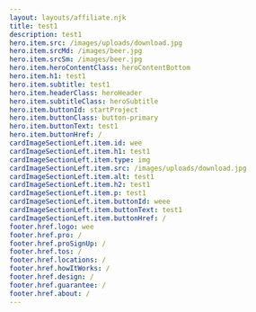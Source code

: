 ```yaml
---
layout: layouts/affiliate.njk
title: test1
description: test1
hero.item.src: /images/uploads/download.jpg
hero.item.srcMd: /images/beer.jpg
hero.item.srcSm: /images/beer.jpg
hero.item.heroContentClass: heroContentBottom
hero.item.h1: test1
hero.item.subtitle: test1
hero.item.headerClass: heroHeader
hero.item.subtitleClass: heroSubtitle
hero.item.buttonId: startProject
hero.item.buttonClass: button-primary
hero.item.buttonText: test1
hero.item.buttonHref: /
cardImageSectionLeft.item.id: wee
cardImageSectionLeft.item.h1: test1
cardImageSectionLeft.item.type: img
cardImageSectionLeft.item.src: /images/uploads/download.jpg
cardImageSectionLeft.item.alt: test1
cardImageSectionLeft.item.h2: test1
cardImageSectionLeft.item.p: test1
cardImageSectionLeft.item.buttonId: weee
cardImageSectionLeft.item.buttonText: test1
cardImageSectionLeft.item.buttonHref: /
footer.href.logo: wee
footer.href.pro: /
footer.href.proSignUp: /
footer.href.tos: /
footer.href.locations: /
footer.href.howItWorks: /
footer.href.design: /
footer.href.guarantee: /
footer.href.about: /
---
```

